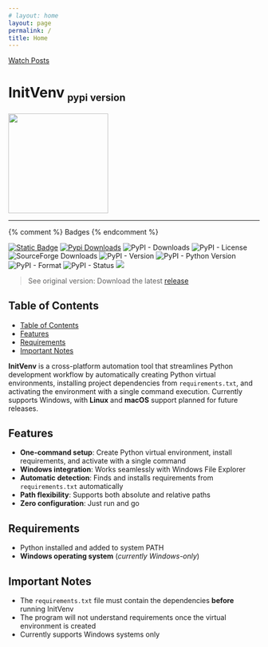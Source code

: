 ```yaml
---
# layout: home
layout: page
permalink: /
title: Home
---
```

[Watch Posts](/initvenv/posts)
<h1>InitVenv<sub>
    <small class="so-small text-info">pypi version</small>
  </sub>
</h1>

<div class="align-center">
  <a href="https://github.com/Dev2Forge/Init-Venv/"><img src="https://cdn.jsdelivr.net/gh/tutosrive/images-projects-srm-trg@dd775fc24cf6c63171b85694bd0b7d567f055676/dev2forge/InitVenv/icon.ico" width="200"></a>
</div>

---

{% comment %} Badges {% endcomment %}
<article class="align-center badges-article">
  <a href="https://github.com/tutosrive"><img alt="Static Badge" src="https://img.shields.io/badge/author-tutosrive-black?style=plastic"></a>
  <a href="https://pepy.tech/projects/initvenv"><img alt="Pypi Downloads" src="https://static.pepy.tech/personalized-badge/initvenv?period=total&units=INTERNATIONAL_SYSTEM&left_color=gray&right_color=blue&left_text=pypi"></a>
  <img alt="PyPI - Downloads" src="https://img.shields.io/pypi/dm/initvenv?label=pypi-dm">
  <img alt="PyPI - License" src="https://img.shields.io/pypi/l/initvenv">
  <img alt="SourceForge Downloads" src="https://img.shields.io/sourceforge/dt/init-venv?label=sourceforge.net">
  <img alt="PyPI - Version" src="https://img.shields.io/pypi/v/initvenv">
  <img alt="PyPI - Python Version" src="https://img.shields.io/pypi/pyversions/initvenv">
  <img alt="PyPI - Format" src="https://img.shields.io/pypi/format/initvenv">
  <img alt="PyPI - Status" src="https://img.shields.io/pypi/status/initvenv">
  <a href="https://github.com/Dev2Forge/initvenv/actions/workflows/build-and-publish-wheels.yml"><img src="https://github.com/Dev2Forge/initvenv/actions/workflows/build-and-publish-wheels.yml/badge.svg" /></a>
</article>

> See original version: Download the latest [release](https://github.com/Dev2Forge/Init-Venv/releases)

## Table of Contents

- [Table of Contents](#table-of-contents)
- [Features](#features)
- [Requirements](#requirements)
- [Important Notes](#important-notes)

**InitVenv** is a cross-platform automation tool that streamlines Python development workflow by automatically creating Python virtual environments, installing project dependencies from `requirements.txt`, and activating the environment with a single command execution. Currently supports Windows, with **Linux** and **macOS** support planned for future releases.

## Features

- **One-command setup**: Create Python virtual environment, install requirements, and activate with a single command
- **Windows integration**: Works seamlessly with Windows File Explorer
- **Automatic detection**: Finds and installs requirements from `requirements.txt` automatically
- **Path flexibility**: Supports both absolute and relative paths
- **Zero configuration**: Just run and go

## Requirements

- Python installed and added to system PATH
- **Windows operating system** (_currently Windows-only_)

## Important Notes

- The `requirements.txt` file must contain the dependencies **before** running InitVenv
- The program will not understand requirements once the virtual environment is created
- Currently supports Windows systems only

